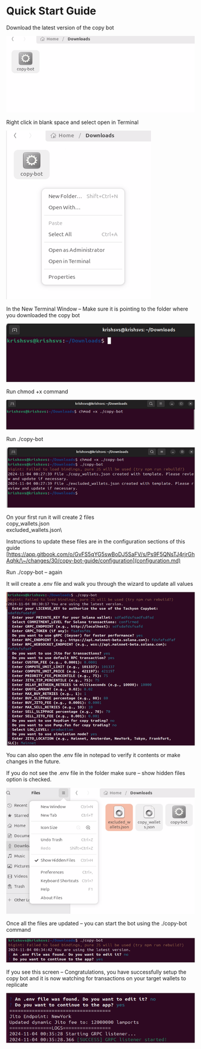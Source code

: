 # Quick Start Guide

Download the latest version of the copy bot

![](../.gitbook/assets/0.png)

Right click in blank space and select open in Terminal

![](../.gitbook/assets/1.png)

In the New Terminal Window – Make sure it is pointing to the folder where you downloaded the copy bot

![](../.gitbook/assets/2.png)

Run chmod +x command

![](../.gitbook/assets/3.png)

Run ./copy-bot

![](../.gitbook/assets/4.png)

On your first run it will create 2 files\
copy\_wallets.json\
excluded\_wallets.json\


Instructions to update these files are in the configuration sections of this guide [https://app.gitbook.com/o/GvFS5qYG5swBoDJ5SaFV/s/Ps9F5QNsTJ4rjrGhAqhk/\~/changes/30/copy-bot-guide/configuration](configuration.md)

Run ./copy-bot – again

It will create a .env file and walk you through the wizard to update all values

![](../.gitbook/assets/5.png)

You can also open the .env file in notepad to verify it contents or make changes in the future.

If you do not see the .env file in the folder make sure – show hidden files option is checked.

![](../.gitbook/assets/6.png)

Once all the files are updated – you can start the bot using the ./copy-bot command

![](../.gitbook/assets/7.png)

If you see this screen – Congratulations, you have successfully setup the copy bot and it is now watching for transactions on your target wallets to replicate

![](../.gitbook/assets/8.png)
